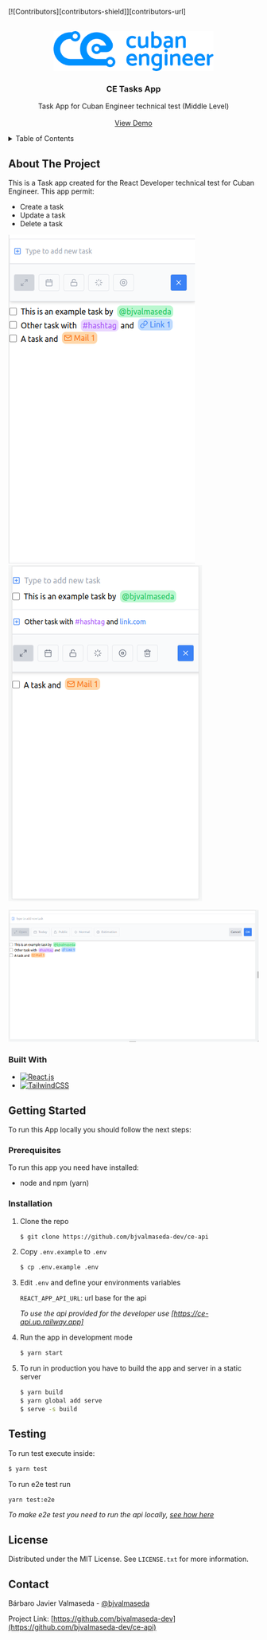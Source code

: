 [![Contributors][contributors-shield]][contributors-url]

<!-- PROJECT LOGO -->
<br />
<div align="center">
  <a href="https://ce-todo-vercel.app">
    <img src="docs/ce_logo.png" alt="Logo" height="80">
  </a>

  <h3 align="center">CE Tasks App</h3>

  <p align="center">
    Task App for Cuban Engineer technical test (Middle Level)
    <br /> 
    <br />
    <a href="https://ce-todo-vercel.app">View Demo</a>   
  </p>
</div>



<!-- TABLE OF CONTENTS -->
<details>
  <summary>Table of Contents</summary>
  <ol>
    <li>
      <a href="#about-the-project">About The Project</a>
      <ul>
        <li><a href="#built-with">Built With</a></li>
      </ul>
    </li>
    <li>
      <a href="#getting-started">Getting Started</a>
      <ul>
        <li><a href="#prerequisites">Prerequisites</a></li>
        <li><a href="#installation">Installation</a></li>
      </ul>
    </li>
    <li><a href="#testing">Testing</a></li>
    <li><a href="#license">License</a></li>
    <li><a href="#contact">Contact</a></li>
  </ol>
</details>



<!-- ABOUT THE PROJECT -->
## About The Project

This is a Task app created for the React Developer technical test for Cuban Engineer. This app permit: 

* Create a task
* Update a task
* Delete a task

[![Mobile view][mobile]](https://ce-todo-vercel.app)
[![Mobile editing view][mobile-editing]](https://ce-todo-vercel.app)

[![Desktop view][desktop]](https://ce-todo-vercel.app)


### Built With

* [![React.js][reactjs]][reactjs-url]
* [![TailwindCSS][tailwindcss]][tailwindcss-url]



<!-- GETTING STARTED -->
## Getting Started

To run this App locally you should follow the next steps:

### Prerequisites

To run this app you need have installed:
* node and npm (yarn)


### Installation

1. Clone the repo
   ```sh
   $ git clone https://github.com/bjvalmaseda-dev/ce-api
   ```
2. Copy `.env.example` to `.env`
    ```sh
    $ cp .env.example .env
    ```
3. Edit `.env` and define your environments variables  

    `REACT_APP_API_URL`: url base for the api
  
    *To use the api provided for the developer use [https://ce-api.up.railway.app]*
4. Run the app in development mode
   ```sh
   $ yarn start
   ```
5. To run in production you have to build the app and server in a static server
   ```sh
   $ yarn build
   $ yarn global add serve
   $ serve -s build
   ``` 



## Testing

To run test execute inside:
  ```sh
  $ yarn test
  ```
To run e2e test run
  ```sh
  yarn test:e2e
  ```
  *To make e2e test you need to run the api locally, [see how here][api-github-url]*


<!-- LICENSE -->
## License

Distributed under the MIT License. See `LICENSE.txt` for more information.


<!-- CONTACT -->
## Contact

Bárbaro Javier Valmaseda - [@bjvalmaseda](https://twitter.com/bjvalmaseda)

Project Link: [https://github.com/bjvalmaseda-dev](https://github.com/bjvalmaseda-dev/ce-api)



<!-- MARKDOWN LINKS & IMAGES -->

<!-- BADGES -->
[reactjs]: https://img.shields.io/badge/React-20232A?style=for-the-badge&logo=react&logoColor=61DAFB
[tailwindcss]: https://img.shields.io/badge/TailwindCSS-0F172A?style=for-the-badge&logo=tailwindcss&logoColor=06B6D4  


<!-- IMAGES -->
[logo]: docs/ce_logo.png
[mobile]: docs/mobile.png
[mobile-editing]: docs/mobile-editing.png
[desktop]: docs/desktop.png

<!-- LINKS -->
[docker-url]: https://www.docker.com/
[express-url]: https://expressjs.com/
[node-url]: https://nodejs.org/
[api-github-url]: http://github.com/bjvalmaseda-dev/ce-api
[reactjs-url]: https://reactjs.org/
[tailwindcss-url]: https://tailwindcss.com/